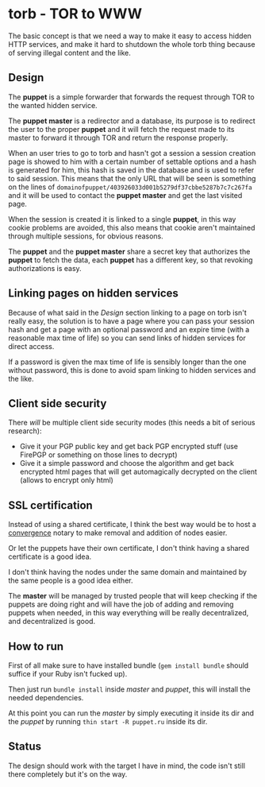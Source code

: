 torb - TOR to WWW
=================
The basic concept is that we need a way to make it easy to access hidden HTTP services,
and make it hard to shutdown the whole torb thing because of serving illegal content and the like.

Design
------
The **puppet** is a simple forwarder that forwards the request through TOR to the wanted hidden service.

The **puppet master** is a redirector and a database, its purpose is to redirect the user to the proper
**puppet** and it will fetch the request made to its master to forward it through TOR and return the response
properly.

When an user tries to go to torb and hasn't got a session a session creation page is showed to him with a certain
number of settable options and a hash is generated for him, this hash is saved in the database and is used to
refer to said session. This means that the only URL that will be seen is something on the lines of
`domainofpuppet/403926033d001b5279df37cbbe5287b7c7c267fa` and it will be used to contact the
**puppet master** and get the last visited page.

When the session is created it is linked to a single **puppet**, in this way cookie problems are avoided, this
also means that cookie aren't maintained through multiple sessions, for obvious reasons.

The **puppet** and the **puppet master** share a secret key that authorizes the **puppet** to fetch the data, each
**puppet** has a different key, so that revoking authorizations is easy.

Linking pages on hidden services
--------------------------------
Because of what said in the *Design* section linking to a page on torb isn't really easy, the solution is to have
a page where you can pass your session hash and get a page with an optional password and an expire time (with a
reasonable max time of life) so you can send links of hidden services for direct access.

If a password is given the max time of life is sensibly longer than the one without password, this is done to avoid
spam linking to hidden services and the like.

Client side security
--------------------
There *will* be multiple client side security modes (this needs a bit of serious research):

* Give it your PGP public key and get back PGP encrypted stuff (use FirePGP or something on those lines to decrypt)
* Give it a simple password and choose the algorithm and get back encrypted html pages that will get automagically
  decrypted on the client (allows to encrypt only html)

SSL certification
-----------------
Instead of using a shared certificate, I think the best way would be to host a [convergence](http://convergence.io/)
notary to make removal and addition of nodes easier.

Or let the puppets have their own certificate, I don't think having a shared certificate is a good idea.

I don't think having the nodes under the same domain and maintained by the same people is a good idea either.

The **master** will be managed by trusted people that will keep checking if the puppets are doing right and
will have the job of adding and removing puppets when needed, in this way everything will be really
decentralized, and decentralized is good.

How to run
----------
First of all make sure to have installed bundle (`gem install bundle` should suffice if your Ruby isn't fucked up).

Then just run `bundle install` inside *master* and *puppet*, this will install the needed dependencies.

At this point you can run the *master* by simply executing it inside its dir and the *puppet* by running
`thin start -R puppet.ru` inside its dir.

Status
------
The design should work with the target I have in mind, the code isn't still there completely but it's on the way.
